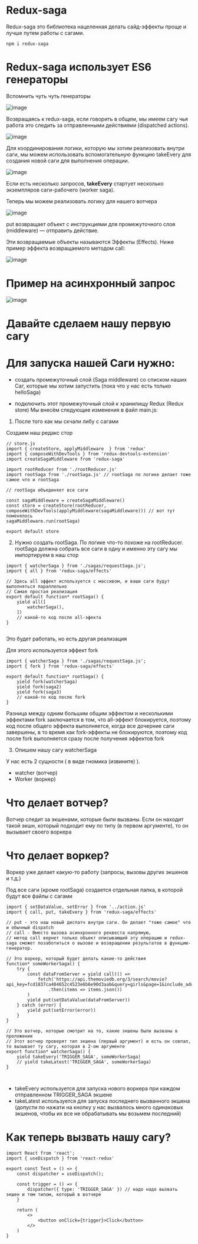 # Redux-saga

Redux-saga это библиотека нацеленная делать сайд-эффекты проще и лучше путем работы с сагами.

```
npm i redux-saga

```

# Redux-saga использует ES6 генераторы

Вспомнить чуть чуть генераторы

![image](https://user-images.githubusercontent.com/16369478/115796529-a4eb1580-a3da-11eb-92ad-b5c7ea2d0642.png)


Возвращаясь к redux-saga, если говорить в общем, мы имеем сагу чья работа это следить за отправленными действиями (dispatched actions).

![image](https://user-images.githubusercontent.com/16369478/115796700-f4c9dc80-a3da-11eb-844d-ccd826885b4c.png)

Для координирования логики, которую мы хотим реализовать внутри саги, мы можем использовать вспомогательную функцию takeEvery для создания новой саги для выполнения операции.

![image](https://user-images.githubusercontent.com/16369478/115796922-5db15480-a3db-11eb-9175-a776b9aaf77a.png)

Если есть несколько запросов, **takeEvery** стартует несколько экземпляров саги-рабочего (worker saga).

Теперь мы можем реализовать логику для нашего вотчера 

![image](https://user-images.githubusercontent.com/16369478/115866525-7143d600-a442-11eb-9ae8-7addb773e49c.png)

put возвращает объект с инструкциями для промежуточного слоя (middleware) — отправить действие.

Эти возвращаемые объекты называются Эффекты (Effects). Ниже пример эффекта возвращаемого методом call:

![image](https://user-images.githubusercontent.com/16369478/115868271-e1535b80-a444-11eb-9ebe-2b2175710023.png)


# Пример на асинхронный запрос

![image](https://user-images.githubusercontent.com/16369478/115868199-bf59d900-a444-11eb-88fa-d18b1dec1a14.png)



# Давайте сделаем нашу первую сагу

# Для запуска нашей Саги нужно:

- создать промежуточный слой (Saga middleware) со списком наших Саг, которые мы хотим запустить (пока что у нас есть только helloSaga)

- подключить этот промежуточный слой к хранилищу Redux (Redux store)
Мы внесём следующие изменения в файл main.js:


1. После того как мы скчали либу с сагами

Создаем наш редакс стор

```
// store.js
import { createStore, applyMiddleware  } from 'redux'
import { composeWithDevTools } from 'redux-devtools-extension'
import createSagaMiddleware from 'redux-saga'

import rootReducer from './rootReducer.js'
import rootSaga from './rootSaga.js' // rootSaga по логике делает тоже самое что и rootSaga

// rootSaga объединяет все саги 

const sagaMiddleware = createSagaMiddleware()
const store = createStore(rootReducer, composeWithDevTools(applyMiddleware(sagaMiddleware))) // вот тут поменялось
sagaMiddleware.run(rootSaga)

export default store

```

2. Нужно создать rootSaga. По логике что-то похоже на rootReducer. rootSaga должна собрать все саги в одну и именно эту сагу мы импортируем в наш стор

```
import { watcherSaga } from './sagas/requestSaga.js';
import { all } from 'redux-saga/effects'

// Здесь all эффект используется с массивом, и ваши саги будут выполняться параллельно
// Самая простая реализация
export default function* rootSaga() {
    yield all([
        watcherSaga(),
    ])
    // какой-то код после all-эфекта
}


```

Это будет работать, но есть другая реализация 

Для этого используется эффект fork

```
import { watcherSaga } from './sagas/requestSaga.js';
import { fork } from 'redux-saga/effects'

export default function* rootSaga() {
    yield fork(watcherSaga)
    yield fork(saga2)
    yield fork(saga3)
    // какой-то код после fork
}

```

Разница между одним большим общим эффектом и несколькими эффектами fork заключается в том, что all-эффект блокируется, поэтому код после общего эффекта выполняется, когда все дочерние саги завершены, в то время как fork-эффекты не блокируются, поэтому код после fork выполняется сразу после получения эффектов fork

3. Опишем нашу сагу watcherSaga

У нас есть 2 сущности ( в виде гномика (извините) ). 

- watcher (вотчер)
- Worker (воркер)

# Что делает вотчер?

Вотчер следит за экшенами, которые были вызваны. Если он находит такой экшн, который подходит ему по типу (в первом аргументе), то он вызывает своего воркера

# Что делает воркер?

Воркер уже делает какую-то работу (запросы, вызовы других экшенов и т.д.)

Под все саги (кроме rootSaga) создается отдельная папка, в которой будут все файлы с сагами

```
import { setDataValue, setError } from '../action.js'
import { call, put, takeEvery } from 'redux-saga/effects'

// put - это наш новый диспатч внутри саги. Он делает "тоже самое" что и обычный dispatch
// call - Вместо вызова асинхронного реквеста напрямую, 
// метод call вернет только объект описывающий эту операцию и redux-saga сможет позаботиться о вызове и возвращении результатов в функцию-генератор.

// Это воркер, который будет делать какие-то действия
function* someWorkerSaga() {
    try {
        const dataFromServer = yield call(() => 
            fetch('https://api.themoviedb.org/3/search/movie?api_key=fcd1837ca404652c4523e6b6e90d3aab&query=girls&page=1&include_adult=true')
                .then(items => items.json())
        )
        yield put(setDataValue(dataFromServer))
    } catch (error) {
        yield put(setError(error))
    }
}

// Это вотчер, которые смотрит на то, какие экшены были вызваны в проложении
// Этот вотчер проверят тип экшена (первый аргумент) и есть он совпал, то вызывает ту сагу, которая в 2-ом аргументе
export function* watcherSaga() {
    yield takeEvery('TRIGGER_SAGA', someWorkerSaga)
    // yield takeLatest('TRIGGER_SAGA', someWorkerSaga)
}



```

- takeEvery используется для запуска нового воркера при каждом отправленном TRIGGER_SAGA экшене
- takeLatest используется для запуска последнего вызванного экшена (допусти по нажати на кнопку у нас вызвалось много одинаковых экшенов, чтобы их все не обрабатывать мы возьмем последний)

# Как теперь вызвать нашу сагу?

```
import React from 'react';
import { useDispatch } from 'react-redux'

export const Test = () => {
    const dispatcher = useDispatch();

    const trigger = () => {
        dispatcher({ type: 'TRIGGER_SAGA' }) // надо надо вызвать экшен и тем типом, который в вотчере
    }

    return (
        <>
            <button onClick={trigger}>Click</button>
        </>
    )
}

```
